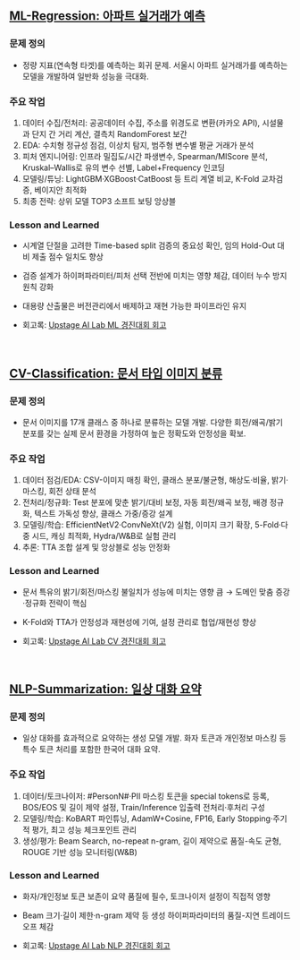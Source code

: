 ## [ML-Regression: 아파트 실거래가 예측](/Upstage_Project/ML-Regression)

### 문제 정의
- 정량 지표(연속형 타겟)를 예측하는 회귀 문제. 서울시 아파트 실거래가를 예측하는 모델을 개발하여 일반화 성능을 극대화.

### 주요 작업
1. 데이터 수집/전처리: 공공데이터 수집, 주소를 위경도로 변환(카카오 API), 시설물과 단지 간 거리 계산, 결측치 RandomForest 보간
2. EDA: 수치형 정규성 점검, 이상치 탐지, 범주형 변수별 평균 거래가 분석
3. 피처 엔지니어링: 인프라 밀집도/시간 파생변수, Spearman/MIScore 분석, Kruskal–Wallis로 유의 변수 선별, Label+Frequency 인코딩
4. 모델링/튜닝: LightGBM·XGBoost·CatBoost 등 트리 계열 비교, K-Fold 교차검증, 베이지안 최적화
5. 최종 전략: 상위 모델 TOP3 소프트 보팅 앙상블

### Lesson and Learned
- 시계열 단절을 고려한 Time-based split 검증의 중요성 확인, 임의 Hold-Out 대비 제출 점수 일치도 향상
- 검증 설계가 하이퍼파라미터/피처 선택 전반에 미치는 영향 체감, 데이터 누수 방지 원칙 강화
- 대용량 산출물은 버전관리에서 배제하고 재현 가능한 파이프라인 유지

- 회고록: [Upstage AI Lab ML 경진대회 회고](https://gh-door.github.io/posts/ML-contest/)

<br>

## [CV-Classification: 문서 타입 이미지 분류](/Upstage_Project/CV-Classification)

### 문제 정의
- 문서 이미지를 17개 클래스 중 하나로 분류하는 모델 개발. 다양한 회전/왜곡/밝기 분포를 갖는 실제 문서 환경을 가정하여 높은 정확도와 안정성을 확보.

### 주요 작업
1. 데이터 점검/EDA: CSV-이미지 매칭 확인, 클래스 분포/불균형, 해상도·비율, 밝기·마스킹, 회전 상태 분석
2. 전처리/정규화: Test 분포에 맞춘 밝기/대비 보정, 자동 회전/왜곡 보정, 배경 정규화, 텍스트 가독성 향상, 클래스 가중/증강 설계
3. 모델링/학습: EfficientNetV2·ConvNeXt(V2) 실험, 이미지 크기 확장, 5-Fold·다중 시드, 캐싱 최적화, Hydra/W&B로 실험 관리
4. 추론: TTA 조합 설계 및 앙상블로 성능 안정화

### Lesson and Learned
- 문서 특유의 밝기/회전/마스킹 불일치가 성능에 미치는 영향 큼 → 도메인 맞춤 증강·정규화 전략이 핵심
- K-Fold와 TTA가 안정성과 재현성에 기여, 설정 관리로 협업/재현성 향상

- 회고록: [Upstage AI Lab CV 경진대회 회고](https://gh-door.github.io/posts/bootcamp-DL-16/)

<br>

## [NLP-Summarization: 일상 대화 요약](/Upstage_Project/NLP-Summarization)

### 문제 정의
- 일상 대화를 효과적으로 요약하는 생성 모델 개발. 화자 토큰과 개인정보 마스킹 등 특수 토큰 처리를 포함한 한국어 대화 요약.

### 주요 작업
1. 데이터/토크나이저: #PersonN#·PII 마스킹 토큰을 special tokens로 등록, BOS/EOS 및 길이 제약 설정, Train/Inference 입출력 전처리·후처리 구성
2. 모델링/학습: KoBART 파인튜닝, AdamW+Cosine, FP16, Early Stopping·주기적 평가, 최고 성능 체크포인트 관리
3. 생성/평가: Beam Search, no-repeat n-gram, 길이 제약으로 품질-속도 균형, ROUGE 기반 성능 모니터링(W&B)

### Lesson and Learned
- 화자/개인정보 토큰 보존이 요약 품질에 필수, 토크나이저 설정이 직접적 영향
- Beam 크기·길이 제한·n-gram 제약 등 생성 하이퍼파라미터의 품질-지연 트레이드오프 체감

- 회고록: [Upstage AI Lab NLP 경진대회 회고](https://gh-door.github.io/posts/bootcamp-DL-20/)